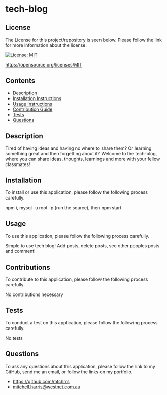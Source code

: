 # tech-blog


  ## License 

  The License for this project/repository is seen below. Please follow the link for more information about the license.
  
  [![License: MIT](https://img.shields.io/badge/License-MIT-informational.svg)](https://opensource.org/licenses/MIT)

  https://opensource.org/licenses/MIT


  ## Contents

  * [Description](#description)
  * [Installation Instructions](#installation)
  * [Usage Instructions](#usage)
  * [Contribution Guide](#contributions)
  * [Tests](#tests)
  * [Questions](#questions)
  

  ## Description

  Tired of having ideas and having no where to share them? Or learning something great and then forgetting about it? Welcome to the tech-blog, where you can share ideas, thoughts, learnings and more with your fellow classmates!


  ## Installation

  To install or use this application, please follow the following process carefully.

  npm i, mysql -u root -p (run the source), then npm start


  ## Usage
  
  To use this application, please follow the following process carefully.

  Simple to use tech blog! Add posts, delete posts, see other peoples posts and comment!


  ## Contributions
  
  To contribute to this application, please follow the following process carefully.

  No contributions necessary
  

  ## Tests 

  To conduct a test on this application, please follow the following process carefully.

  No tests


  ## Questions

  To ask any questions about this application, please follow the link to my GitHub, send me an email, or follow the links on my portfolio.
  
  * https://github.com/mtchrrs
  * mitchell.harris@westnet.com.au
  
  
